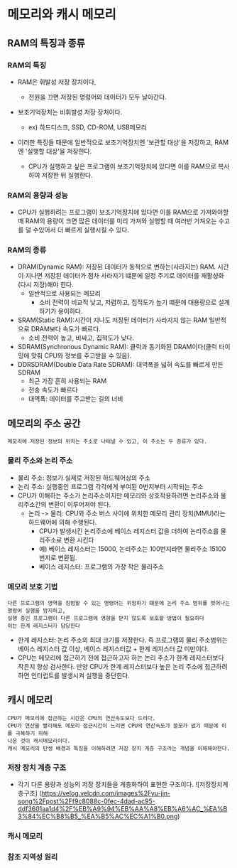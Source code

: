 # 메모리와 캐시 메모리

## RAM의 특징과 종류

### RAM의 특징

- RAM은 휘발성 저장 장치이다,

  - 전원을 끄면 저장된 명령어와 데이터가 모두 날아간다.

- 보조기억장치는 비휘발성 저장 장치이다.

  - ex) 하드디스크, SSD, CD-ROM, USB메모리

- 이러한 특징들 때문에 일반적으로 보조기억장치엔 '보관할 대상'을 저장하고, RAM엔 '실행할 대상'을 저장한다.
  - CPU가 실행하고 싶은 프로그램이 보조기억장치에 있다면 이를 RAM으로 복사하여 저장한 뒤 실행한다.

### RAM의 용량과 성능

- CPU가 실행하려는 프로그램이 보조기억장치에 있다면 이를 RAM으로 가져와야할 때 RAM의 용량이 크면 많은 데이터를 미리 가져와 실행할 때 여러번 가져오는 수고를 덜 수있어서 더 빠르게 실행시킬 수 있다.

### RAM의 종류

- DRAM(Dynamic RAM): 저장된 데이터가 동적으로 변하는(사라지는) RAM. 시간이 지나면 저장된 데이터가 점차 사라지기 떄문에 일정 주기로 데이터를 재활성화(다시 저장)해야 한다.
  - 일반적으로 사용되는 메모리
    - 소비 전력이 비교적 낮고, 저렴하고, 집적도가 높기 떄문에 대용량으로 설계하기가 용이하다.
- SRAM(Static RAM):시간이 지나도 저장된 데이터가 사라지지 않는 RAM 일반적으로 DRAM보다 속도가 빠르다.
  - 소비 전력이 높고, 비싸고, 집적도가 낮다.
- SDRAM(Synchronous Dynamic RAM): 클럭과 동기화된 DRAM이다(클럭 타이밍에 맞춰 CPU와 정보를 주고받을 수 있음).
- DDRSDRAM(Double Data Rate SDRAM): 대역폭을 넓혀 속도를 빠르게 만든 SDRAM
  - 최근 가장 흔히 사용되는 RAM
  - 전송 속도가 빠르다
  - 대역폭: 데이터를 주고받는 길의 너비

## 메모리의 주소 공간

    메모리에 저장된 정보의 위치는 주소로 나태낼 수 있고, 이 주소는 두 종류가 있다.

### 물리 주소와 논리 주소

- 물리 주소: 정보가 실제로 저장된 하드웨어상의 주소
- 논리 주소: 실행중인 프로그램 각각에게 부여된 0번지부터 시작되는 주소
- CPU가 이해하는 주소가 논리주소이지만 메모리와 상호작용하려면 논리주소와 물리주소간의 변환이 이루어져야 된다.
  - 논리 -> 물리: CPU와 주소 버스 사이에 위치한 메모리 관리 장치(MMU)라는 하드웨어에 의해 수행된다.
    - CPU가 발생시킨 논리주소에 베이스 레지스터 값을 더하여 논리주소를 물리주소로 변환 시킨다
    - 예) 베이스 레지스터는 15000, 논리주소는 100번지라면 물리주소 15100번지로 변환됨.
    - 베이스 레지스터: 프로그램의 가장 작은 물리주소

### 메모리 보호 기법

    다른 프로그램의 영역을 침범할 수 있는 명령어는 위험하기 떄문에 논리 주소 범위를 벗어나는 명령어 실행을 방지하고,
    실행 중인 프로그램이 다른 프로그램에 영향을 받지 않도록 보호할 방법이 필요하다
    이는 한계 레지스터가 담당한다

- 한계 레지스터: 논리 주소의 최대 크기를 저장한다. 즉 프로그램의 물리 주소범위는 베이스 레지스터 값 이상, 베이스 레지스터값 + 한계 레지스터 값 미만이다.
- CPU는 메모리에 접근하기 전에 접근하고자 하는 논리 주소가 한계 레지스터보다 작은지 항상 검사한다. 만양 CPU가 한계 레지스터보다 높은 논리 주소에 접근하려 하면 인터럽트를 발생시켜 실행을 중단한다.

## 캐시 메모리

    CPU가 메모리에 접근하는 시간은 CPU의 연산속도보다 드리다.
    CPU가 연산을 빨리해도 메모리 접근시간이 느리면 CPU의 연산속도가 쓸모가 없기 때문에 이를 극복하기 위해
    나온 것이 캐시메모리이다.
    캐시 메모리의 탄생 배경과 특징을 이해하려면 저장 장치 계층 구조라는 개념을 이해해야한다.

### 저장 장치 계층 구조

- 각기 다른 용량과 성능의 저장 장치들을 계층화하여 표현한 구조이다.
  ![저장장치계층구조] (https://velog.velcdn.com/images%2Fyu-jin-song%2Fpost%2Ff9c8088c-0fec-4dad-ac95-ddf3601aa1d4%2F%EB%A9%94%EB%AA%A8%EB%A6%AC_%EA%B3%84%EC%B8%B5_%EA%B5%AC%EC%A1%B0.png)

### 캐시 메모리

### 참조 지역성 원리
